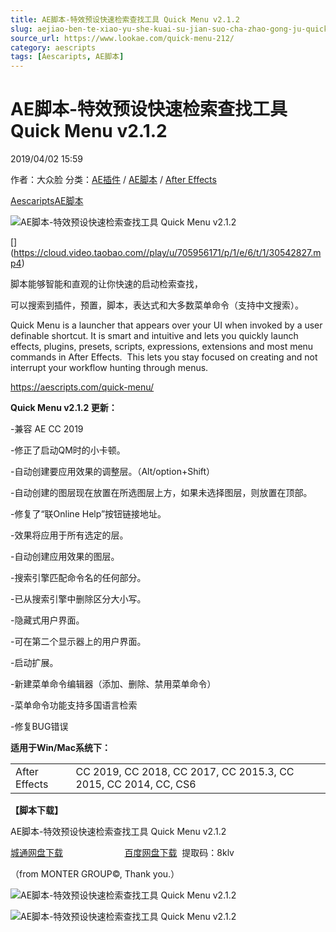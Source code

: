 ```yaml
---
title: AE脚本-特效预设快速检索查找工具 Quick Menu v2.1.2
slug: aejiao-ben-te-xiao-yu-she-kuai-su-jian-suo-cha-zhao-gong-ju-quick-menu-v2-1-2
source_url: https://www.lookae.com/quick-menu-212/
category: aescripts
tags: [Aescaripts, AE脚本]
---
```

# AE脚本-特效预设快速检索查找工具 Quick Menu v2.1.2

2019/04/02 15:59

作者：大众脸
分类：[AE插件](https://www.lookae.com/after-effects/aechajian/) / [AE脚本](https://www.lookae.com/after-effects/aescripts/) / [After Effects](https://www.lookae.com/after-effects/)

[Aescaripts](https://www.lookae.com/tag/aescaripts/)[AE脚本](https://www.lookae.com/tag/ae%e8%84%9a%e6%9c%ac/)

![AE脚本-特效预设快速检索查找工具 Quick Menu v2.1.2](https://www.lookae.com/wp-content/uploads/2019/04/Menu-v2.jpg "AE脚本-特效预设快速检索查找工具 Quick Menu v2.1.2-LookAE.com")

[﻿[﻿]("https://cloud.video.taobao.com//play/u/705956171/p/1/e/6/t/1/30542827.mp4)](https://cloud.video.taobao.com//play/u/705956171/p/1/e/6/t/1/30542827.mp4)

脚本能够智能和直观的让你快速的启动检索查找，

可以搜索到插件，预置，脚本，表达式和大多数菜单命令（支持中文搜索）。

Quick Menu is a launcher that appears over your UI when invoked by a user definable shortcut. It is smart and intuitive and lets you quickly launch effects, plugins, presets, scripts, expressions, extensions and most menu commands in After Effects.  This lets you stay focused on creating and not interrupt your workflow hunting through menus.

https://aescripts.com/quick-menu/

**Quick Menu v2.1.2 更新：**

-兼容 AE CC 2019

-修正了启动QM时的小卡顿。

-自动创建要应用效果的调整层。（Alt/option+Shift）

-自动创建的图层现在放置在所选图层上方，如果未选择图层，则放置在顶部。

-修复了“联Online Help”按钮链接地址。

-效果将应用于所有选定的层。

-自动创建应用效果的图层。

-搜索引擎匹配命令名的任何部分。

-已从搜索引擎中删除区分大小写。

-隐藏式用户界面。

-可在第二个显示器上的用户界面。

-启动扩展。

-新建菜单命令编辑器（添加、删除、禁用菜单命令）

-菜单命令功能支持多国语言检索

-修复BUG错误

**适用于Win/Mac系统下：**

|  |  |
| --- | --- |
| After Effects | CC 2019, CC 2018, CC 2017, CC 2015.3, CC 2015, CC 2014, CC, CS6 |

**【脚本下载】**

AE脚本-特效预设快速检索查找工具 Quick Menu v2.1.2

[城通网盘下载](https://lookae.ctfile.com/fs/680462-358123854)                         [百度网盘下载](https://pan.baidu.com/s/1yENhCZWNkw09waUU0uC5Aw)  提取码：8klv

（from MONTER GROUP©, Thank you.）

![AE脚本-特效预设快速检索查找工具 Quick Menu v2.1.2](http://aescripts.com/media/catalog/product/q/u/quickmenuinaction_1.gif "AE脚本-特效预设快速检索查找工具 Quick Menu v2.1.2-LookAE.com")

![AE脚本-特效预设快速检索查找工具 Quick Menu v2.1.2](http://aescripts.com/media/catalog/product/q/u/quickmenucommands.gif "AE脚本-特效预设快速检索查找工具 Quick Menu v2.1.2-LookAE.com")
